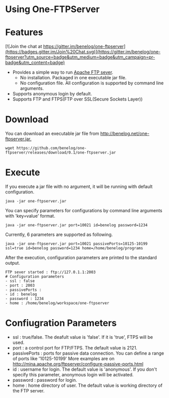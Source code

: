 Using One-FTPServer
=========
# Features

[![Join the chat at https://gitter.im/benelog/one-ftpserver](https://badges.gitter.im/Join%20Chat.svg)](https://gitter.im/benelog/one-ftpserver?utm_source=badge&utm_medium=badge&utm_campaign=pr-badge&utm_content=badge)
- Provides a simple way to run [Apache FTP sever](http://mina.apache.org/ftpserver/).
	- No installation. Packaged in one executable jar file.
	- No configuration file. All configuration is supported by command line arguments.
- Supports anonymous login by default.
- Supports FTP and FTPS(FTP over SSL(Secure Sockets Layer))

# Download
You can download an executable jar file from <http://benelog.net/one-ftpserver.jar.>

	wget https://github.com/benelog/one-ftpserver/releases/download/0.1/one-ftpserver.jar
    
# Execute
If you execute a jar file with no argument, it will be running with default configuration.

	java -jar one-ftpserver.jar

You can specify parameters for configurations by command line arguments with 'key=value' format.

	java -jar one-ftpserver.jar port=10021 id=benelog password=1234
	
   
Currently, 6 parameters are supported as following.

	java -jar one-ftpserver.jar port=10021 passivePorts=10125-10199 ssl=true id=benelog password=1234 home=/home/benelog/programs

After the execution, configuration parameters are printed to the standard output.

	FTP sever started : ftp://127.0.1.1:2003 
	# Configuration parameters
	- ssl : false 
	- port : 2003
	- passivePorts : 
	- id : benelog
	- password : 1234
	- home : /home/benelog/workspace/one-ftpserver

# Confiugration Parameters
- ssl : true/false. The deafult value is 'false'. If it is 'true', FTPS will be used. 
- port : a control port for FTP/FTPS. The default value is 2121.
- passivePorts : ports for passive data connection. You can define a range of ports like '10125-10199'  More examples are on <http://mina.apache.org/ftpserver/configure-passive-ports.html>
- id : username for login. The default value is 'anonymous'. If you don't specify this parameter, anonymous login will be activated.
- password : password for login.
- home : home directory of user. The default value is working directory of the FTP server.
